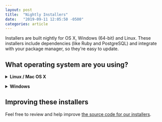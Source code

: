 ```yaml
---
layout: post
title:  "Nightly Installers"
date:   "2019-09-11 12:05:50 -0500"
categories: article
---
```


Installers are built nightly for OS X, Windows (64-bit) and Linux.  These installers include dependencies (like Ruby and PostgreSQL) and integrate with your package manager, so they're easy to update.

## What operating system are you using?

<details><summary><B>Linux / Mac OS X</B></summary>

## Installing Metasploit on Linux / Mac OS X

The following script invocation will import the Rapid7 signing key and setup the package for supported Linux and OS X systems:

```
curl https://raw.githubusercontent.com/rapid7/metasploit-omnibus/master/config/templates/metasploit-framework-wrappers/msfupdate.erb > msfinstall && \
  chmod 755 msfinstall && \
  ./msfinstall
```

These packages integrate into your package manager and can be updated with ```msfupdate``` or with your package manager. On first start, these packages will automatically setup the database or use your existing database.

<details><summary>Expand manual installation instructions</summary>

### Linux manual installation

Linux packages are built nightly for .deb (i386, amd64, armhf, arm64) and .rpm (64-bit x86) systems. Debian/Ubuntu packages are available at https://apt.metasploit.com and CentOS/Redhat/Fedora packages are located at https://rpm.metasploit.com.

### OS X manual installation

The latest OS X installer package can also be downloaded directly here: https://osx.metasploit.com/metasploitframework-latest.pkg, with the last 10 builds archived at https://osx.metasploit.com/. Simply download and launch the installer to install Metaploit Framework with all of its dependencies.  Once installed, initially launch msfconsole as ```/opt/metasploit-framework/bin/msfconsole``` from a terminal console. A series of prompts will help you setup a database and add Metasploit to your local PATH. You can also follow the quick-installation instructions above to install in a single step.

</details>
</details>

<p>
<details><summary><b>Windows</b></summary>

## Installing Metasploit on Windows

Download the [latest Windows installer](https://windows.metasploit.com/metasploitframework-latest.msi) or [view older builds](https://windows.metasploit.com/). To install, simply download the .msi package, adjust your Antivirus as-needed to ignore c:\metasploit-framework, double-click and enjoy. The msfconsole command and all related tools will be added to the system %PATH% environment variable.

### Windows Anti-virus software flags the contents of these packages!

If you downloaded Metasploit from us, there is no cause for alarm.  We pride ourselves on offering the ability for our customers and followers to have the same toolset that the hackers have so that they can test systems more accurately.  Because these (and the other exploits and tools in Metasploit) are identical or very similar to existing malicious toolsets, they can be used for nefarious purposes, and they are often flagged and automatically removed by antivirus programs, just like the malware they mimic.

</details>

## Improving these installers

Feel free to review and help improve [the source code for our installers](https://github.com/rapid7/metasploit-omnibus).